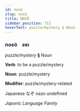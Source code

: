 ```yaml
---
id: nosö
slug: nosö
title: NOSÖ
sidebar_position: 711
hoverText: puzzle/mystery § Noun
---
```


### nosö&emsp;<span kind="abugida">ƨɐı</span>

*puzzle/mystery* **§** Noun

**Verb**: to be a puzzle/mystery

**Noun**: puzzle/mystery

**Modifier**: puzzle/mystery-related

Japanese なぞ nazo undefined

*Japonic Language Family*
